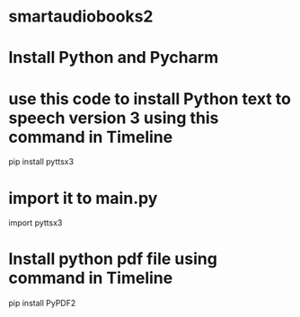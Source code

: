 # smartaudiobooks2
# Install Python and Pycharm
# use this code to install  Python text to speech version 3 using this command in Timeline
pip install pyttsx3
# import it to main.py
import pyttsx3
# Install python pdf file using command in Timeline
pip install PyPDF2
